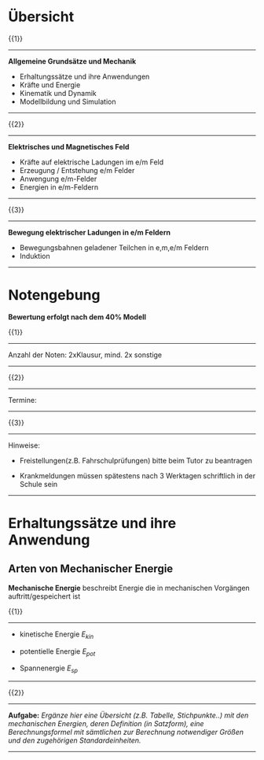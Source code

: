 # Übersicht

{{1}}
***********
__Allgemeine Grundsätze und Mechanik__

- Erhaltungssätze und ihre Anwendungen
- Kräfte und Energie
- Kinematik und Dynamik
- Modellbildung und Simulation
***********

{{2}}
***********
__Elektrisches und Magnetisches Feld__

- Kräfte auf elektrische Ladungen im e/m Feld
- Erzeugung / Entstehung e/m Felder
- Anwengung e/m-Felder
- Energien in e/m-Feldern
***********

{{3}}
***********
__Bewegung elektrischer Ladungen in e/m Feldern__

- Bewegungsbahnen geladener Teilchen in e,m,e/m Feldern
- Induktion
***********

# Notengebung

__Bewertung erfolgt nach dem 40% Modell__

{{1}}
************
Anzahl der Noten: 2xKlausur, mind. 2x sonstige
************

{{2}}
**********
Termine:

**********

{{3}}
**********
Hinweise:

- Freistellungen(z.B. Fahrschulprüfungen) bitte beim Tutor zu beantragen

- Krankmeldungen müssen spätestens nach 3 Werktagen schriftlich in der Schule sein

**********

# Erhaltungssätze und ihre Anwendung

## Arten von Mechanischer Energie

__Mechanische Energie__ beschreibt Energie die in mechanischen Vorgängen auftritt/gespeichert ist

{{1}}
********
- kinetische Energie $E_{kin}$

- potentielle Energie $E_{pot}$

- Spannenergie $E_{sp}$
********

{{2}}
********
__Aufgabe:__ _Ergänze hier eine Übersicht (z.B. Tabelle, Stichpunkte..) mit den mechanischen Energien, deren Definition (in Satzform), eine Berechnungsformel mit sämtlichen zur Berechnung notwendiger Größen und den zugehörigen Standardeinheiten._
********

